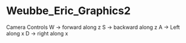# Weubbe_Eric_Graphics2

Camera Controls
W -> forward along z
S -> backward along z
A -> Left along x
D -> right along x
